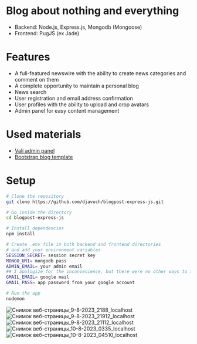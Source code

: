 # Blog about nothing and everything

- Backend: Node.js, Express.js, Mongodb (Mongoose)
- Frontend: PugJS (ex Jade)

# Features
- A full-featured newswire with the ability to create news categories and comment on them
- A complete opportunity to maintain a personal blog
- News search
- User registration and email address confirmation
- User profiles with the ability to upload and crop avatars
- Admin panel for easy content management


# Used materials
- [Vali admin panel](https://pratikborsadiya.in/vali-admin/)
- [Bootstrap blog template](https://getbootstrap.com/docs/4.6/examples/blog/)

# Setup
```bash
# Clone the repository
git clone https://github.com/djavuch/blogpost-express-js.git

# Go inside the directory
cd blogpost-express-js

# Install dependencies
npm install 

# Create .env file in both backend and frontend directories
# and add your environment variables
SESSION_SECRET= session secret key
MONGO_URI= mongodb pass
ADMIN_EMAIL= your admin email
## I apologize for the inconvenience, but there were no other ways to test
GMAIL_EMAIL= google mail
GMAIL_PASS= app password from your google account

# Run the app
nodemon
```

![Снимок веб-страницы_9-8-2023_2188_localhost](https://github.com/djavuch/blogpost-express-js/assets/32241096/dc2f3a31-f078-4c16-948e-2c7ca34d72c9)
![Снимок веб-страницы_9-8-2023_21912_localhost](https://github.com/djavuch/blogpost-express-js/assets/32241096/1cb78464-7201-4fb7-937a-f95db76f2334)
![Снимок веб-страницы_9-8-2023_21112_localhost](https://github.com/djavuch/blogpost-express-js/assets/32241096/2219b80e-d49b-4c98-bae3-0dafd1da11eb)
![Снимок веб-страницы_10-8-2023_0335_localhost](https://github.com/djavuch/blogpost-express-js/assets/32241096/cf1a4662-1a8b-4e00-8000-b97f2a247ec1)
![Снимок веб-страницы_10-8-2023_04510_localhost](https://github.com/djavuch/blogpost-express-js/assets/32241096/29c2f13f-1329-4c69-b214-c09ee683aae5)
